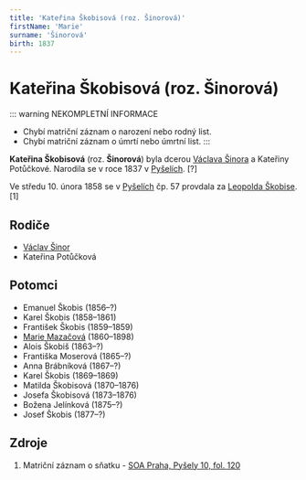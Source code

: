 ```yaml
---
title: 'Kateřina Škobisová (roz. Šinorová)'
firstName: 'Marie'
surname: 'Šinorová'
birth: 1837
---
```


# Kateřina Škobisová (roz. Šinorová)

::: warning NEKOMPLETNÍ INFORMACE
- Chybí matriční záznam o narození nebo rodný list.
- Chybí matriční záznam o úmrtí nebo úmrtní list.
:::

**Kateřina Škobisová** (roz. **Šinorová**) byla dcerou [Václava Šinora](sinor-vaclav-1803.md) a Kateřiny Potůčkové. Narodila se v roce 1837 v [Pyšelích](https://cs.wikipedia.org/wiki/Py%C5%A1ely). \[?\]

Ve středu 10. února 1858 se v [Pyšelích](https://cs.wikipedia.org/wiki/Py%C5%A1ely) čp. 57 provdala za [Leopolda Škobise](skobis-leopold-1838.md). \[1\]


## Rodiče

- [Václav Šinor](sinor-vaclav-1803.md)
- Kateřina Potůčková


## Potomci

- Emanuel Škobis (1856–?)
- Karel Škobis (1858–1861)
- František Škobis (1859–1859)
- [Marie Mazačová](skobisova-marie-1860.md) (1860–1898)
- Alois Škobiš (1863–?)
- Františka Moserová (1865–?)
- Anna Brábníková (1867–?)
- Karel Škobis (1869–1869)
- Matilda Škobisová (1870–1876)
- Josefa Škobisová (1873–1876)
- Božena Jelínková (1875–?)
- Josef Škobis (1877–?)


## Zdroje

1. Matriční záznam o sňatku - [SOA Praha, Pyšely 10, fol. 120](http://ebadatelna.soapraha.cz/d/13193/120)
